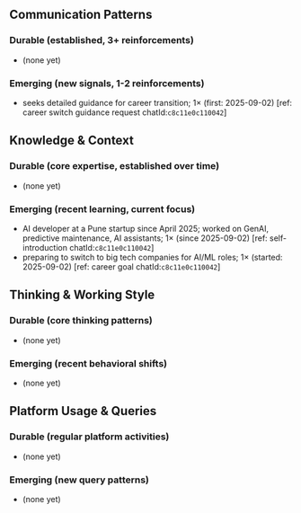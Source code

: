 ## Communication Patterns
### Durable (established, 3+ reinforcements)
- (none yet)

### Emerging (new signals, 1-2 reinforcements)
- seeks detailed guidance for career transition; 1× (first: 2025-09-02) [ref: career switch guidance request chatId:`c8c11e0c110042`]

## Knowledge & Context
### Durable (core expertise, established over time)
- (none yet)

### Emerging (recent learning, current focus)
- AI developer at a Pune startup since April 2025; worked on GenAI, predictive maintenance, AI assistants; 1× (since 2025-09-02) [ref: self-introduction chatId:`c8c11e0c110042`]
- preparing to switch to big tech companies for AI/ML roles; 1× (started: 2025-09-02) [ref: career goal chatId:`c8c11e0c110042`]

## Thinking & Working Style
### Durable (core thinking patterns)
- (none yet)

### Emerging (recent behavioral shifts)
- (none yet)

## Platform Usage & Queries
### Durable (regular platform activities)
- (none yet)

### Emerging (new query patterns)
- (none yet)